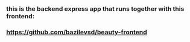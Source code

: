 ### this is the backend express app that runs together with this frontend:

### https://github.com/bazilevsd/beauty-frontend
